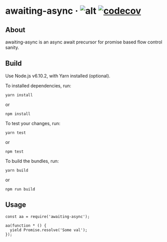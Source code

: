 # awaiting-async · ![alt](https://travis-ci.org/marksalvin/awaiting-async.svg?branch=master "Build") [![codecov](https://codecov.io/gh/marksalvin/awaiting-async/branch/master/graph/badge.svg)](https://codecov.io/gh/marksalvin/awaiting-async)

## About

awaiting-async is an async await precursor for promise based flow control sanity.

## Build

Use Node.js v6.10.2, with Yarn installed (optional).

To installed dependencies, run:

```
yarn install
```

or

```
npm install
```

To test your changes, run:

```
yarn test
```

or

```
npm test
```

To build the bundles, run:

```
yarn build
```

or

```
npm run build
```

## Usage

```
const aa = require('awaiting-async');

aa(function * () {
  yield Promise.resolve('Some val');
});
```